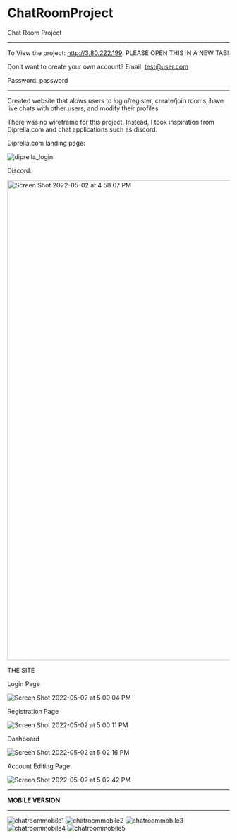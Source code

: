 # ChatRoomProject
Chat Room Project 
- - - - - - - - - -
To View the project:
http://3.80.222.199. PLEASE OPEN THIS IN A NEW TAB!

Don't want to create your own account?
Email: test@user.com

Password: password
- - - - - - - - - -
Created website that alows users to login/register, create/join rooms, have live chats with other users, and modify their profiles

There was no wireframe for this project. Instead, I took inspiration from Diprella.com and chat applications such as discord.

Diprella.com landing page: 

![diprella_login](https://user-images.githubusercontent.com/94810636/166326433-affe6780-ec40-4212-bb63-1bb33666bbb0.gif)

Discord:


<img width="1085" alt="Screen Shot 2022-05-02 at 4 58 07 PM" src="https://user-images.githubusercontent.com/94810636/166326553-6f67a416-a2fe-4585-bd06-d4228b1c9ba6.png">



THE SITE

Login Page


![Screen Shot 2022-05-02 at 5 00 04 PM](https://user-images.githubusercontent.com/94810636/166326870-505dea16-139c-4f8c-91e7-ef2f801b8090.png)


Registration Page

![Screen Shot 2022-05-02 at 5 00 11 PM](https://user-images.githubusercontent.com/94810636/166326894-dc6043f2-bfa5-4d36-b406-d171a6c5fe96.png)


Dashboard

![Screen Shot 2022-05-02 at 5 02 16 PM](https://user-images.githubusercontent.com/94810636/166327174-07152a93-81ea-42a6-a90e-3f01d5a84443.png)


Account Editing Page

![Screen Shot 2022-05-02 at 5 02 42 PM](https://user-images.githubusercontent.com/94810636/166327235-33f9b4ce-c3ec-47fe-aa93-d2e9aad51308.png)

- - - - - - - - - -
**MOBILE VERSION**
- - - - - - - - - -
![chatroommobile1](https://user-images.githubusercontent.com/94810636/167943104-a31fcc54-d21a-4b79-b26d-8241a7a5c8bd.jpg)
![chatroommobile2](https://user-images.githubusercontent.com/94810636/167943116-41d4a4ad-ba3a-40a0-9ac5-1a19e4cb1219.jpg)
![chatroommobile3](https://user-images.githubusercontent.com/94810636/167943133-ab6a798d-53d2-4c20-8272-319afe54cc9e.jpg)
![chatroommobile4](https://user-images.githubusercontent.com/94810636/167943157-15492e6d-bb0d-4645-93f0-009a6a7e71a4.jpg)
![chatroommobile5](https://user-images.githubusercontent.com/94810636/167943177-22c30152-c4f4-4872-8bff-750ad89e6621.jpg)





